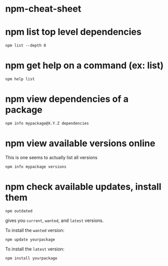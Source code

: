 # npm-cheat-sheet

# npm list top level dependencies

```
npm list --depth 0
```

# npm get help on a command (ex: list)
```
npm help list
```

# npm view dependencies of a package

```
npm info mypackage@X.Y.Z dependencies
```

# npm view available versions online

This is one seems to actually list all versions
```
npm info mypackage versions
```

# npm check available updates, install them 

```
npm outdated
```
gives you `current`, `wanted`, and `latest` versions.

To install the `wanted` version:
```
npm update yourpackage
```

To install the `latest` version:
```
npm install yourpackage
```


